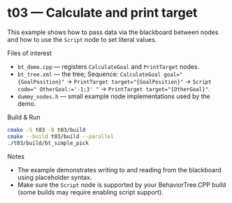 # t03 — Calculate and print target

This example shows how to pass data via the blackboard between nodes and how to use the `Script` node to set literal values.

Files of interest

- `bt_demo.cpp` — registers `CalculateGoal` and `PrintTarget` nodes.
- `bt_tree.xml` — the tree; Sequence: `CalculateGoal goal="{GoalPosition}"` -> `PrintTarget target="{GoalPosition}"` -> `Script code=" OtherGoal:='-1;3' "` -> `PrintTarget target="{OtherGoal}"`.
- `dummy_nodes.h` — small example node implementations used by the demo.

Build & Run

```bash
cmake -S t03 -B t03/build
cmake --build t03/build --parallel
./t03/build/bt_simple_pick
```

Notes

- The example demonstrates writing to and reading from the blackboard using placeholder syntax.
- Make sure the `Script` node is supported by your BehaviorTree.CPP build (some builds may require enabling script support).
